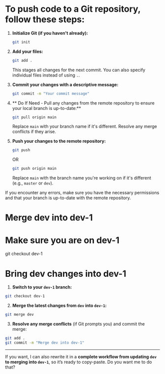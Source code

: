# To push code to a Git repository, follow these steps:

1. **Initialize Git (if you haven't already):**
   ```bash
   git init
   ```

2. **Add your files:**
   ```bash
   git add .
   ```
   This stages all changes for the next commit. You can also specify individual files instead of using `.`.

3. **Commit your changes with a descriptive message:**
   ```bash
   git commit -m "Your commit message"
   ```

4. ** Do If Need - Pull any changes from the remote repository to ensure your local branch is up-to-date:**
   ```bash
   git pull origin main
   ```
   Replace `main` with your branch name if it's different. Resolve any merge conflicts if they arise.

5. **Push your changes to the remote repository:**
   ```bash
   git push 
   ```
   OR
   ```bash
   git push origin main 
   ```
   Replace `main` with the branch name you're working on if it's different (e.g., `master` or `dev`).

If you encounter any errors, make sure you have the necessary permissions and that your branch is up-to-date with the remote repository.

# Merge dev into dev-1
# Make sure you are on dev-1
git checkout dev-1

# Bring dev changes into dev-1

1. **Switch to your `dev-1` branch:**

```bash
git checkout dev-1
```

2. **Merge the latest changes from `dev` into `dev-1`:**

```bash
git merge dev
```

3. **Resolve any merge conflicts** (if Git prompts you) and commit the merge:

```bash
git add .
git commit -m "Merge dev into dev-1"
```

---

If you want, I can also rewrite it in a **complete workflow from updating `dev` to merging into `dev-1`**, so it’s ready to copy-paste. Do you want me to do that?

